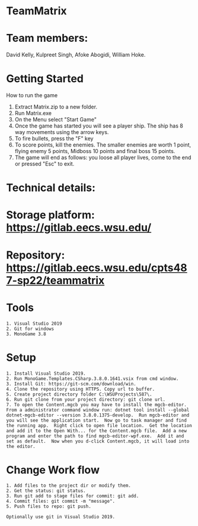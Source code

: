 # TeamMatrix

# Team members:

David Kelly, Kulpreet Singh, Afoke Abogidi, William Hoke.

# Getting Started

How to run the game

1. Extract Matrix.zip to a new folder.
2. Run Matrix.exe
3. On the Menu select "Start Game"
4. Once the game has started you will see a player ship. The ship has 8 way movements using the arrow keys.
5. To fire bullets, press the "F" key
6. To score points, kill the enemies. The smaller enemies are worth 1 point, flying enemy 5 points, Midboss 10 points and final boss 15 points.
7. The game will end as follows: you loose all player lives, come to the end or pressed "Esc" to exit.

# Technical details:

# Storage platform: https://gitlab.eecs.wsu.edu/

# Repository: https://gitlab.eecs.wsu.edu/cpts487-sp22/teammatrix

# Tools

    1. Visual Studio 2019
    2. Git for windows
    3. MonoGame 3.8

# Setup

    1. Install Visual Studio 2019.
    2. Run MonoGame.Templates.CSharp.3.8.0.1641.vsix from cmd window.
    3. Install Git: https://git-scm.com/download/win.
    4. Clone the repository using HTTPS. Copy url to buffer.
    5. Create project directory folder C:\WSUProjects\587\.
    6. Run git clone from your project directory: git clone url.
    7. To open the Content.mgcb you may have to install the mgcb-editor.  From a administrator command window run: dotnet tool install --global dotnet-mgcb-editor --version 3.8.0.1375-develop.  Run mgcb-editor and you will see the application start.  Now go to task manager and find the running app.  Right click to open file location.  Get the location and add it to the Open With... for the Content.mgcb file.  Add a new program and enter the path to find mgcb-editor-wpf.exe.  Add it and set as default.  Now when you d-click Content.mgcb, it will load into the editor.

# Change Work flow

    1. Add files to the project dir or modify them.
    2. Get the status: git status.
    3. Run git add to stage files for commit: git add.
    4. Commit files: git commit -m "message".
    5. Push files to repo: git push.

    Optionally use git in Visual Studio 2019.
